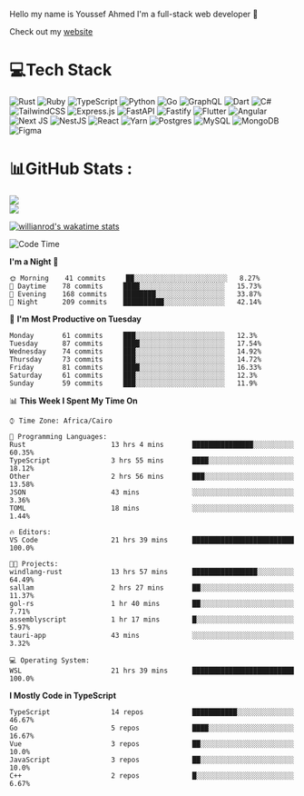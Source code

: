 Hello my name is Youssef Ahmed I'm a full-stack web developer 👋

Check out my [website](https://youssefahmed.vercel.app)
 
# 💻Tech Stack

![Rust](https://img.shields.io/badge/rust-%23000000.svg?style=for-the-badge&logo=rust&logoColor=white) ![Ruby](https://img.shields.io/badge/ruby-%23CC342D.svg?style=for-the-badge&logo=ruby&logoColor=white) ![TypeScript](https://img.shields.io/badge/typescript-%23007ACC.svg?style=for-the-badge&logo=typescript&logoColor=white) ![Python](https://img.shields.io/badge/python-3670A0?style=for-the-badge&logo=python&logoColor=ffdd54) ![Go](https://img.shields.io/badge/go-%2300ADD8.svg?style=for-the-badge&logo=go&logoColor=white) ![GraphQL](https://img.shields.io/badge/-GraphQL-E10098?style=for-the-badge&logo=graphql&logoColor=white) ![Dart](https://img.shields.io/badge/dart-%230175C2.svg?style=for-the-badge&logo=dart&logoColor=white) ![C#](https://img.shields.io/badge/c%23-%23239120.svg?style=for-the-badge&logo=c-sharp&logoColor=white) ![TailwindCSS](https://img.shields.io/badge/tailwindcss-%2338B2AC.svg?style=for-the-badge&logo=tailwind-css&logoColor=white) ![Express.js](https://img.shields.io/badge/express.js-%23404d59.svg?style=for-the-badge&logo=express&logoColor=%2361DAFB) ![FastAPI](https://img.shields.io/badge/FastAPI-005571?style=for-the-badge&logo=fastapi) ![Fastify](https://img.shields.io/badge/fastify-%23000000.svg?style=for-the-badge&logo=fastify&logoColor=white) ![Flutter](https://img.shields.io/badge/Flutter-%2302569B.svg?style=for-the-badge&logo=Flutter&logoColor=white) ![Angular](https://img.shields.io/badge/angular-%23DD0031.svg?style=for-the-badge&logo=angular&logoColor=white) ![Next JS](https://img.shields.io/badge/Next-black?style=for-the-badge&logo=next.js&logoColor=white) ![NestJS](https://img.shields.io/badge/nestjs-%23E0234E.svg?style=for-the-badge&logo=nestjs&logoColor=white) ![React](https://img.shields.io/badge/react-%2320232a.svg?style=for-the-badge&logo=react&logoColor=%2361DAFB) ![Yarn](https://img.shields.io/badge/yarn-%232C8EBB.svg?style=for-the-badge&logo=yarn&logoColor=white) ![Postgres](https://img.shields.io/badge/postgres-%23316192.svg?style=for-the-badge&logo=postgresql&logoColor=white) ![MySQL](https://img.shields.io/badge/mysql-%2300f.svg?style=for-the-badge&logo=mysql&logoColor=white) ![MongoDB](https://img.shields.io/badge/MongoDB-%234ea94b.svg?style=for-the-badge&logo=mongodb&logoColor=white)     ![Figma](https://img.shields.io/badge/figma-%23F24E1E.svg?style=for-the-badge&logo=figma&logoColor=white)

# 📊GitHub Stats :

![](https://github-readme-stats.vercel.app/api?username=joetifa2003&theme=tokyonight&hide_border=false&include_all_commits=false&count_private=false)<br/>
![](https://github-readme-streak-stats.herokuapp.com/?user=joetifa2003&theme=tokyonight&hide_border=false)<br/>

[![willianrod's wakatime stats](https://github-readme-stats.vercel.app/api/wakatime?username=joetifa2003&layout=compact)](https://github.com/anuraghazra/github-readme-stats)
<!--START_SECTION:waka-->
![Code Time](http://img.shields.io/badge/Code%20Time-0%20secs-blue)

**I'm a Night 🦉** 

```text
🌞 Morning    41 commits     ██░░░░░░░░░░░░░░░░░░░░░░░   8.27% 
🌆 Daytime    78 commits     ████░░░░░░░░░░░░░░░░░░░░░   15.73% 
🌃 Evening    168 commits    ████████░░░░░░░░░░░░░░░░░   33.87% 
🌙 Night      209 commits    ██████████░░░░░░░░░░░░░░░   42.14%

```
📅 **I'm Most Productive on Tuesday** 

```text
Monday       61 commits     ███░░░░░░░░░░░░░░░░░░░░░░   12.3% 
Tuesday      87 commits     ████░░░░░░░░░░░░░░░░░░░░░   17.54% 
Wednesday    74 commits     ███░░░░░░░░░░░░░░░░░░░░░░   14.92% 
Thursday     73 commits     ███░░░░░░░░░░░░░░░░░░░░░░   14.72% 
Friday       81 commits     ████░░░░░░░░░░░░░░░░░░░░░   16.33% 
Saturday     61 commits     ███░░░░░░░░░░░░░░░░░░░░░░   12.3% 
Sunday       59 commits     ███░░░░░░░░░░░░░░░░░░░░░░   11.9%

```


📊 **This Week I Spent My Time On** 

```text
⌚︎ Time Zone: Africa/Cairo

💬 Programming Languages: 
Rust                     13 hrs 4 mins       ███████████████░░░░░░░░░░   60.35% 
TypeScript               3 hrs 55 mins       ████░░░░░░░░░░░░░░░░░░░░░   18.12% 
Other                    2 hrs 56 mins       ███░░░░░░░░░░░░░░░░░░░░░░   13.58% 
JSON                     43 mins             ░░░░░░░░░░░░░░░░░░░░░░░░░   3.36% 
TOML                     18 mins             ░░░░░░░░░░░░░░░░░░░░░░░░░   1.44%

🔥 Editors: 
VS Code                  21 hrs 39 mins      █████████████████████████   100.0%

🐱‍💻 Projects: 
windlang-rust            13 hrs 57 mins      ████████████████░░░░░░░░░   64.49% 
sallam                   2 hrs 27 mins       ██░░░░░░░░░░░░░░░░░░░░░░░   11.37% 
gol-rs                   1 hr 40 mins        ██░░░░░░░░░░░░░░░░░░░░░░░   7.71% 
assemblyscript           1 hr 17 mins        █░░░░░░░░░░░░░░░░░░░░░░░░   5.97% 
tauri-app                43 mins             ░░░░░░░░░░░░░░░░░░░░░░░░░   3.32%

💻 Operating System: 
WSL                      21 hrs 39 mins      █████████████████████████   100.0%

```

**I Mostly Code in TypeScript** 

```text
TypeScript               14 repos            ███████████░░░░░░░░░░░░░░   46.67% 
Go                       5 repos             ████░░░░░░░░░░░░░░░░░░░░░   16.67% 
Vue                      3 repos             ██░░░░░░░░░░░░░░░░░░░░░░░   10.0% 
JavaScript               3 repos             ██░░░░░░░░░░░░░░░░░░░░░░░   10.0% 
C++                      2 repos             █░░░░░░░░░░░░░░░░░░░░░░░░   6.67%

```



<!--END_SECTION:waka-->
